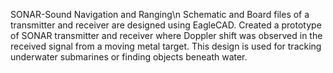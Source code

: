SONAR-Sound Navigation and Ranging\n
Schematic and Board files of a transmitter and receiver are designed using EagleCAD.
Created a prototype of SONAR transmitter and receiver where Doppler shift was observed in the received signal from a moving metal target.
This design is used for tracking underwater submarines or finding objects beneath water.

